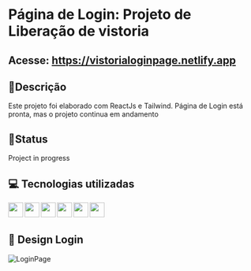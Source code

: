 # Página de Login: Projeto de Liberação de vistoria

## Acesse: https://vistorialoginpage.netlify.app


## 📖Descrição

Este projeto foi elaborado com ReactJs e Tailwind. Página de Login está pronta, mas o projeto continua em andamento

## 👾Status

Project in progress

## 💻 Tecnologias utilizadas

<div align="center">

<img align="left" height="30" width="30" src="https://cdn.jsdelivr.net/gh/devicons/devicon/icons/html5/html5-original-wordmark.svg" />

<img align="left" height="30" width="30" src="https://cdn.jsdelivr.net/gh/devicons/devicon/icons/tailwindcss/tailwindcss-original-wordmark.svg" />

<img align="left" height="30" width="30" src="https://cdn.jsdelivr.net/gh/devicons/devicon/icons/javascript/javascript-original.svg" />

<img align="left" height="30" width="30" src="https://cdn.jsdelivr.net/gh/devicons/devicon/icons/nextjs/nextjs-original.svg" />

<img align="left" height="30" width="30" src="https://cdn.jsdelivr.net/gh/devicons/devicon/icons/react/react-original.svg" />

<img align="left" height="30" width="30" src="https://cdn.jsdelivr.net/gh/devicons/devicon/icons/vscode/vscode-original.svg" />
          
          
</div>
<br/><br/>
          
## 🎨 Design Login

![LoginPage](https://github.com/YuriSantiag/pagina-login/assets/107895723/7afea2cf-7946-417b-9e0b-c10a0f30836a)



